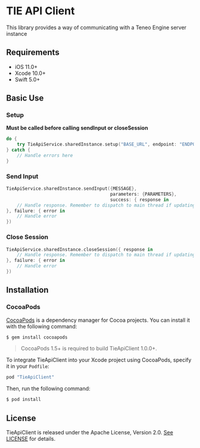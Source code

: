 # TIE API Client

This library provides a way of communicating with a Teneo Engine server instance

## Requirements

- iOS 11.0+
- Xcode 10.0+
- Swift 5.0+

## Basic Use

### Setup
**Must be called before calling sendInput or closeSession**


```swift
do {
	try TieApiService.sharedInstance.setup("BASE_URL", endpoint: "ENDPOINT")
} catch {
	// Handle errors here
}
```

### Send Input
```swift
TieApiService.sharedInstance.sendInput({MESSAGE},
                                       parameters: {PARAMETERS},
                                       success: { response in
	// Handle response. Remember to dispatch to main thread if updating UI
}, failure: { error in
	// Handle error
})
```

### Close Session
```swift
TieApiService.sharedInstance.closeSession({ response in
	// Handle response. Remember to dispatch to main thread if updating UI
}, failure: { error in
	// Handle error
})
```


## Installation

### CocoaPods

[CocoaPods](https://cocoapods.org) is a dependency manager for Cocoa projects. You can install it with the following command:

```bash
$ gem install cocoapods
```

> CocoaPods 1.5+ is required to build TieApiClient 1.0.0+.

To integrate TieApiClient into your Xcode project using CocoaPods, specify it in your `Podfile`:

```ruby
pod "TieApiClient"
```

Then, run the following command:

```bash
$ pod install
```

## License

TieApiClient is released under the Apache License, Version 2.0. [See LICENSE](https://github.com/artificialsolutions/tie-api-client-ios/blob/master/LICENSE) for details.
